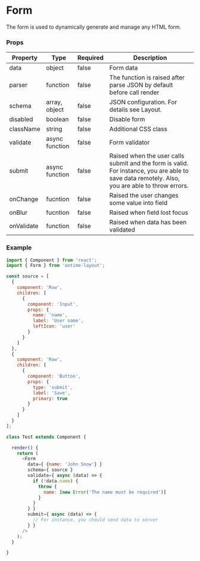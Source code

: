 <h1>Form</h1>

The form is used to dynamically generate and manage any HTML form.

<h3>Props</h3>

| Property   | Type           | Required |  Description       |
| ---------- | -------------- | -------- | ------------------ |
| data       | object         | false    | Form data          |
| parser     | function       | false    | The function is raised after parse JSON by default before call render |
| schema     | array, object  | false    | JSON configuration. For details see Layout. |
| disabled   | boolean        | false    | Disable form |
| className  | string         | false    | Additional CSS class |
| validate   | async function | false    | Form validator |
| submit     | async function | false    | Raised when the user calls submit and the form is valid. For instance, you are able to save data remotely. Also, you are able to throw errors. |
| onChange   | fucntion       | false    | Raised the user changes some value into field |
| onBlur     | fucntion       | false    | Raised when field lost focus |
| onValidate | function       | false    | Raised when data has been validated |

<h3>Example</h3>

```javascript
import { Component } from 'react';
import { Form } from 'ontime-layout';

const source = [
  {
    component: 'Row',
    children: [
      {
        component: 'Input',
        props: {
          name: 'name',
          label: 'User name',
          leftIcon: 'user'
        }
      }
    ]
  },
  {
    component: 'Row',
    children: [
      {
        component: 'Button',
        props: {
          type: 'submit',
          label: 'Save',
          primary: true
        }
      }
    ]
  }
];

class Test extends Component {

  render() {
    return (
      <Form 
        data={ {name: 'John Snow'} } 
        schema={ source }
        validate={ async (data) => {
          if (!data.name) {
            throw {
              name: [new Error('The name must be required')]
            }
          }
        } }
        submit={ async (data) => {
          // For instance, you chould send data to server
        } }
      />
    );
  }

}
```